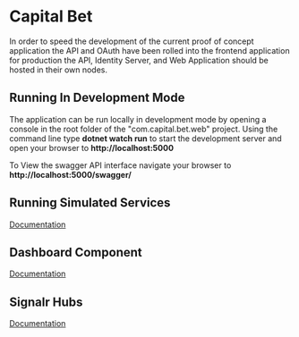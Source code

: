 # Capital Bet 

In order to speed the development of the current proof of concept application the API and OAuth have been rolled into the frontend application 
for production the API, Identity Server, and Web Application should be hosted in their own nodes. 

## Running In Development Mode

The application can be run locally in development mode by opening a console in the root folder of the "com.capital.bet.web" project.
Using the command line type **dotnet watch run** to start the development server and open your browser to **http://localhost:5000**
 
 To View the swagger API interface navigate your browser to **http://localhost:5000/swagger/**

## Running Simulated Services
[Documentation](https://github.com/jayoharedee/capitalbet/tree/master/backend)

## Dashboard Component
[Documentation](https://github.com/jayoharedee/capitalbet/tree/master/frontend/com.capital.bet.web/ClientApp/src/app/dashboard)

## Signalr Hubs
[Documentation](https://github.com/jayoharedee/capitalbet/tree/master/frontend/com.capital.bet.web/Hubs)


